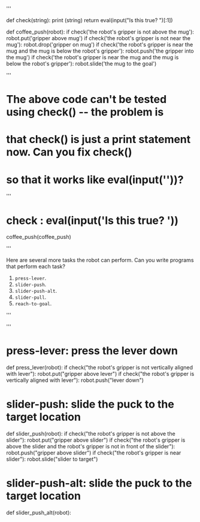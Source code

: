 



'''

def check(string):
    print (string)
    return eval(input("Is this true? ")[:1])

def coffee_push(robot):
    if check('the robot\'s gripper is not above the mug'):
        robot.put('gripper above mug')
    if check('the robot\'s gripper is not near the mug'):
        robot.drop('gripper on mug')
    if check('the robot\'s gripper is near the mug and the mug is below the robot\'s gripper'):
        robot.push('the gripper into the mug')
    if check('the robot\'s gripper is near the mug and the mug is below the robot\'s gripper'):
        robot.slide('the mug to the goal')

'''

# The above code can't be tested using check() -- the problem is
# that check() is just a print statement now. Can you fix check()
# so that it works like eval(input(''))?
'''

# check : eval(input('Is this true? '))

coffee_push(coffee_push)

'''

Here are several more tasks the robot can perform.  Can you write programs
that perform each task?

1. `press-lever`.
2. `slider-push`.
3. `slider-push-alt`.
4. `slider-pull`.
5. `reach-to-goal`.


'''


'''

# press-lever: press the lever down
def press_lever(robot):
    if check("the robot's gripper is not vertically aligned with lever"):
        robot.put("gripper above lever")
    if check("the robot's gripper is vertically aligned with lever"):
        robot.push("lever down")


# slider-push: slide the puck to the target location
def slider_push(robot):
    if check("the robot's gripper is not above the slider"):
        robot.put("gripper above slider")
    if check("the robot's gripper is above the slider and the robot's gripper is not in front of the slider"):
        robot.push("gripper above slider")
    if check("the robot's gripper is near slider"):
        robot.slide("slider to target")


# slider-push-alt: slide the puck to the target location
def slider_push_alt(robot):
   